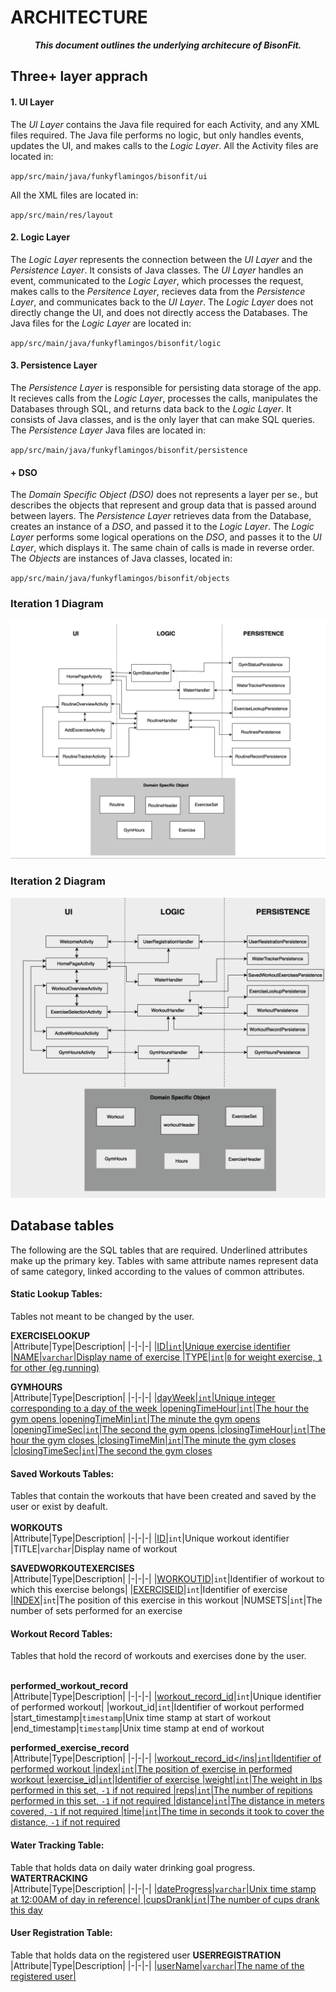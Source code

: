 # ARCHITECTURE
<div align=center><b><i>
This document outlines the underlying architecure of BisonFit.
</i></b></div>

## Three+ layer apprach

#### 1. UI Layer
The _UI Layer_ contains the Java file required for each Activity, and any XML files required. The Java file performs no logic, but only handles events, updates the UI, and makes calls to the _Logic Layer_. All the Activity files are located in:

`app/src/main/java/funkyflamingos/bisonfit/ui` 

All the XML files are located in: 

`app/src/main/res/layout`

#### 2. Logic Layer
The _Logic Layer_ represents the connection between the _UI Layer_ and the _Persistence Layer_. It consists of Java classes. The _UI Layer_ handles an event, communicated to the _Logic Layer_, which processes the request, makes calls to the _Persitence Layer_, recieves data from the _Persistence Layer_, and communicates back to the _UI Layer_.	The _Logic Layer_ does not directly change the UI, and does not directly access the Databases. The Java files for the _Logic Layer_ are located in: 

`app/src/main/java/funkyflamingos/bisonfit/logic` 

#### 3. Persistence Layer 
The _Persistence Layer_ is responsible for persisting data storage of the app. It recieves calls from the _Logic Layer_, processes the calls, manipulates the Databases through SQL, and returns data back to the _Logic Layer_. It consists of Java classes, and is the only layer that can make SQL queries. The _Persistence Layer_ Java files are located in:

`app/src/main/java/funkyflamingos/bisonfit/persistence`

#### + DSO
The _Domain Specific Object (DSO)_ does not represents a layer per se., but describes the objects that represent and group data that is passed around between layers. The _Persistence Layer_ retrieves data from the Database, creates an instance of a _DSO_, and passed it to the _Logic Layer_. The _Logic Layer_ performs some logical operations on the _DSO_, and passes it to the _UI Layer_, which displays it. The same chain of calls is made in reverse order. The _Objects_ are instances of Java classes, located in:

`app/src/main/java/funkyflamingos/bisonfit/objects`

### Iteration 1 Diagram

![architecture](Architecture1.jpg)

### Iteration 2 Diagram

![architecture](Architecture2.jpg)


## Database tables
The following are the SQL tables that are required. Underlined attributes make up the primary key. Tables with same attribute names represent data of same category, linked according to the values of common attributes.

#### Static Lookup Tables:
Tables not meant to be changed by the user.

**EXERCISELOOKUP**<br>
|Attribute|Type|Description|
|-|-|-|
|<ins>ID<ins>|`int`|Unique exercise identifier
|NAME|`varchar`|Display name of exercise
|TYPE|`int`|`0` for weight exercise, `1` for other (eg.running)

**GYMHOURS**<br>
|Attribute|Type|Description|
|-|-|-|
|<ins>dayWeek<ins>|`int`|Unique integer corresponding to a day of the week
|openingTimeHour|`int`|The hour the gym opens
|openingTimeMin|`int`|The minute the gym opens
|openingTimeSec|`int`|The second the gym opens
|closingTimeHour|`int`|The hour the gym closes
|closingTimeMin|`int`|The minute the gym closes
|closingTimeSec|`int`|The second the gym closes

#### Saved Workouts Tables:
Tables that contain the workouts that have been created and saved by the user or exist by deafult.<br><br>
**WORKOUTS**<br>
|Attribute|Type|Description|
|-|-|-|
|<ins>ID</ins>|`int`|Unique workout identifier
|TITLE|`varchar`|Display name of workout

**SAVEDWORKOUTEXERCISES**<br>
|Attribute|Type|Description|
|-|-|-|
|<ins>WORKOUTID</ins>|`int`|Identifier of workout to which this exercise belongs|
|<ins>EXERCISEID</ins>|`int`|Identifier of exercise
|<ins>INDEX</ins>|`int`|The position of this exercise in this workout
|NUMSETS|`int`|The number of sets performed for an exercise

#### Workout Record Tables:
Tables that hold the record of workouts and exercises done by the user.<br><br>

**performed\_workout\_record**<br>
|Attribute|Type|Description|
|-|-|-|
|<ins>workout\_record\_id</ins>|`int`|Unique identifier of performed workout|
|workout\_id|`int`|Identifier of workout performed
|start_timestamp|`timestamp`|Unix time stamp at start of workout
|end\_timestamp|`timestamp`|Unix time stamp at end of workout

**performed\_exercise\_record**<br>
|Attribute|Type|Description|
|-|-|-|
|<ins>workout\_record\_id</ins|`int`|Identifier of performed workout
|<ins>index</ins>|`int`|The position of exercise in performed workout
|exercise\_id|`int`|Identifier of exercise
|weight|`int`|The weight in lbs performed in this set, `-1` if not required
|reps|`int`|The number of repitions performed in this set, `-1` if not required
|distance|`int`|The distance in meters covered, `-1` if not required
|time|`int`|The time in seconds it took to cover the distance, `-1` if not required


#### Water Tracking Table:
Table that holds data on daily water drinking goal progress.
**WATERTRACKING**<br>
|Attribute|Type|Description|
|-|-|-|
|<ins>dateProgress<ins>|`varchar`|Unix time stamp at 12:00AM of day in reference|
|cupsDrank|`int`|The number of cups drank this day


#### User Registration Table:
Table that holds data on the registered user
**USERREGISTRATION**<br>
|Attribute|Type|Description|
|-|-|-|
|<ins>userName<ins>|`varchar`|The name of the registered user|


